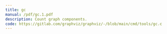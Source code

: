 ```yaml
---
title: gc
manual: /pdf/gc.1.pdf
description: Count graph components.
code: https://gitlab.com/graphviz/graphviz/-/blob/main/cmd/tools/gc.c
---
```

